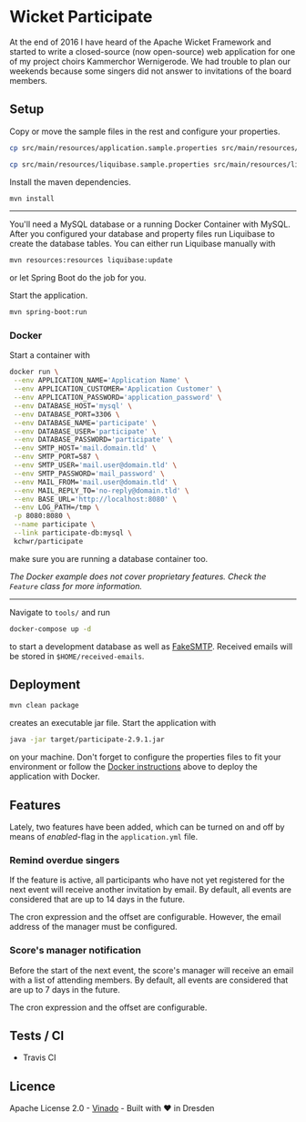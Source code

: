# Wicket Participate

At the end of 2016 I have heard of the Apache Wicket Framework and started to write a closed-source (now open-source)
web application for one of my project choirs Kammerchor Wernigerode. We had trouble to plan our weekends because some
singers did not answer to invitations of the board members.

## Setup

Copy or move the sample files in the rest and configure your properties.

```bash
cp src/main/resources/application.sample.properties src/main/resources/application.properties

cp src/main/resources/liquibase.sample.properties src/main/resources/liquibase.properties
```

Install the maven dependencies.

```bash
mvn install
```

---

You'll need a MySQL database or a running Docker Container with MySQL.
After you configured your database and property files run Liquibase to create the database tables. You can either
run Liquibase manually with

```bash
mvn resources:resources liquibase:update

```
or let Spring Boot do the job for you.

Start the application.

```bash
mvn spring-boot:run
```

### Docker

Start a container with
```bash
docker run \
 --env APPLICATION_NAME='Application Name' \
 --env APPLICATION_CUSTOMER='Application Customer' \
 --env APPLICATION_PASSWORD='application_password' \
 --env DATABASE_HOST='mysql' \
 --env DATABASE_PORT=3306 \
 --env DATABASE_NAME='participate' \
 --env DATABASE_USER='participate' \
 --env DATABASE_PASSWORD='participate' \
 --env SMTP_HOST='mail.domain.tld' \
 --env SMTP_PORT=587 \
 --env SMTP_USER='mail.user@domain.tld' \
 --env SMTP_PASSWORD='mail_password' \
 --env MAIL_FROM='mail.user@domain.tld' \
 --env MAIL_REPLY_TO='no-reply@domain.tld' \
 --env BASE_URL='http://localhost:8080' \
 --env LOG_PATH=/tmp \
 -p 8080:8080 \
 --name participate \
 --link participate-db:mysql \
 kchwr/participate
```
make sure you are running a database container too.

*The Docker example does not cover proprietary features. Check the `Feature` class for more information.*

---

Navigate to `tools/` and run

```bash
docker-compose up -d
```

to start a development database as well as [FakeSMTP](https://github.com/Nilhcem/FakeSMTP).
Received emails will be stored in `$HOME/received-emails`.

## Deployment

```bash
mvn clean package
```
creates an executable jar file. Start the application with

```bash
java -jar target/participate-2.9.1.jar
```

on your machine. Don't forget to configure the properties files to fit your environment or follow the
[Docker instructions](#docker) above to deploy the application with Docker.

## Features

Lately, two features have been added, which can be turned on and off by means of *enabled*-flag in the `application.yml`
file.

### Remind overdue singers

If the feature is active, all participants who have not yet registered for the next event will receive another
invitation by email. By default, all events are considered that are up to 14 days in the future.

The cron expression and the offset are configurable. However, the email address of the manager must be configured.

### Score's manager notification

Before the start of the next event, the score's manager will receive an email with a list of attending members. By default,
all events are considered that are up to 7 days in the future.

The cron expression and the offset are configurable.

## Tests / CI

- Travis CI

## Licence
Apache License 2.0 - [Vinado](https://vinado.de) - Built with :heart: in Dresden
